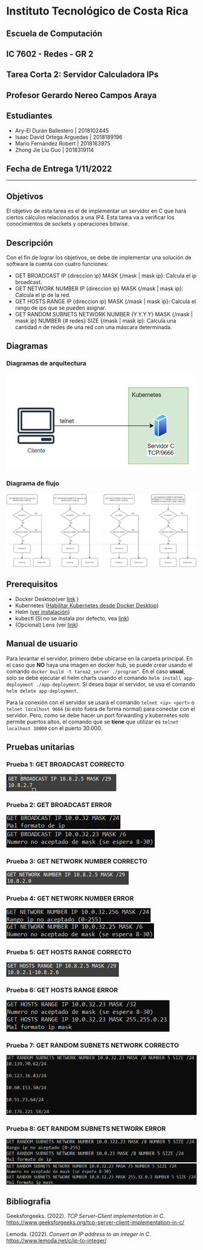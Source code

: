 # Instituto Tecnológico de Costa Rica

## Escuela de Computación

## IC 7602 - Redes - GR 2

## Tarea Corta 2: Servidor Calculadora IPs

## Profesor Gerardo Nereo Campos Araya

## Estudiantes

- Ary-El Durán Ballestero | 2018102445
- Isaac David Ortega Arguedas | 2018189196
- Mario Fernández Robert | 2018163975
- Zhong Jie Liu Guo | 2018319114

## Fecha de Entrega 1/11/2022

---

## Objetivos

El objetivo de esta tarea es el de implementar un servidor en C que hará ciertos cálculos relacionados a una IP4. Esta tarea va a verificar los conocimientos de sockets y operaciones bitwise.

## Descripción

Con el fin de lograr los objetivos, se debe de implementar una solución de software la cuenta con cuatro funciones:

- GET BROADCAST IP {direccion ip} MASK {/mask | mask ip}: Calcula el ip broadcast.
- GET NETWORK NUMBER IP {direccion ip} MASK {/mask | mask ip}: Calcula el ip de la red.
- GET HOSTS RANGE IP {direccion ip} MASK {/mask | mask ip}: Calcula el rango de ips que se pueden asignar.
- GET RANDOM SUBNETS NETWORK NUMBER {Y.Y.Y.Y} MASK {/mask | mask ip} NUMBER {# redes} SIZE {/mask | mask ip}: Calcula una cantidad _n_ de redes de una red con una máscara determinada.

<div style="page-break-after: always;"></div>

## Diagramas

### Diagramas de arquitectura

![image](./Arquitectura.png)

### Diagrama de flujo

![image](./df.png)

## Prerequisitos

- Docker Desktop(ver [link](https://www.docker.com/) )
- Kubernetes ([Habilitar Kubernetes desde Docker Desktop](https://docs.docker.com/desktop/kubernetes/))
- Helm ([ver instalación](https://helm.sh/docs/intro/install/))
- kubectl (Si no se instala por defecto, vea [link](https://kubernetes.io/docs/tasks/tools/))
- (Opcional) Lens (ver [link](https://k8slens.dev/))

## Manual de usuario

Para levantar el servidor, primero debe ubicarse en la carpeta principal. En el caso que **NO** haya una imagen en docker hub, se puede crear usando el comando `docker build -t tarea2_server ./program"`. En el caso **usual**, solo se debe ejecutar el helm charts usando el comando `helm install app-deployment ./app-deployment`. Si desea bajar el servidor, se usa el comando `helm delete app-deployment`.

Para la conexión con el servidor se usará el comando `telnet <ip> <port>` o `telnet localhost 9666` (si esto fuera de forma normal) para conectar con el servidor. Pero, como se debe hacer un port forwarding y kubernetes solo permite puertos altos, el comando que se **tiene** que utilizar es `telnet localhost 30000` con el puerto 30.000.

## Pruebas unitarias

### Prueba 1: GET BROADCAST CORRECTO

![image](./GETBROADCASTOK.png)

### Prueba 2: GET BROADCAST ERROR

![image](./broadcast_error1.png)
![image](./broadcast_error2.png)

### Prueba 3: GET NETWORK NUMBER CORRECTO

![image](./GETNETWORKNUMBEROK.PNG)

### Prueba 4: GET NETWORK NUMBER ERROR
![image](./number_error_1.png)
![image](./number_error_2.png)

### Prueba 5: GET HOSTS RANGE CORRECTO

![image](./GETHOSTRANGEIPOK.PNG)

### Prueba 6: GET HOSTS RANGE ERROR

![image](./range_error_1.png)

### Prueba 7: GET RANDOM SUBNETS NETWORK CORRECTO

![image](./GETRANDOM.PNG)

### Prueba 8: GET RANDOM SUBNETS NETWORK ERROR

![image](./random_error_1.png)
![image](./random_error_2.png)

<div style="page-break-after: always;"></div>

## Bibliografia
Geeksforgeeks. (2022). *TCP Server-Client implementation in C*. https://www.geeksforgeeks.org/tcp-server-client-implementation-in-c/

Lemoda. (2022). *Convert an IP address to an integer in C*. https://www.lemoda.net/c/ip-to-integer/
